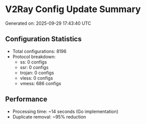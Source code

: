 # V2Ray Config Update Summary
Generated on: 2025-09-29 17:43:40 UTC

## Configuration Statistics
- Total configurations: 8196
- Protocol breakdown:
  - ss: 0 configs
  - ssr: 0 configs
  - trojan: 0 configs
  - vless: 0 configs
  - vmess: 686 configs

## Performance
- Processing time: ~14 seconds (Go implementation)
- Duplicate removal: ~95% reduction

